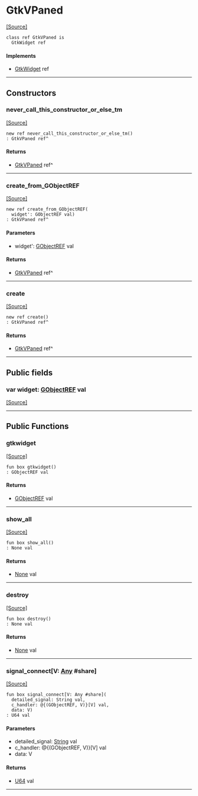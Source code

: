 # GtkVPaned
<span class="source-link">[[Source]](src/gtk3/GtkVPaned.md#L6)</span>
```pony
class ref GtkVPaned is
  GtkWidget ref
```

#### Implements

* [GtkWidget](gtk3-GtkWidget.md) ref

---

## Constructors

### never_call_this_constructor_or_else_tm
<span class="source-link">[[Source]](src/gtk3/GtkVPaned.md#L10)</span>


```pony
new ref never_call_this_constructor_or_else_tm()
: GtkVPaned ref^
```

#### Returns

* [GtkVPaned](gtk3-GtkVPaned.md) ref^

---

### create_from_GObjectREF
<span class="source-link">[[Source]](src/gtk3/GtkVPaned.md#L13)</span>


```pony
new ref create_from_GObjectREF(
  widget': GObjectREF val)
: GtkVPaned ref^
```
#### Parameters

*   widget': [GObjectREF](gtk3-..-gobject-GObjectREF.md) val

#### Returns

* [GtkVPaned](gtk3-GtkVPaned.md) ref^

---

### create
<span class="source-link">[[Source]](src/gtk3/GtkVPaned.md#L17)</span>


```pony
new ref create()
: GtkVPaned ref^
```

#### Returns

* [GtkVPaned](gtk3-GtkVPaned.md) ref^

---

## Public fields

### var widget: [GObjectREF](gtk3-..-gobject-GObjectREF.md) val
<span class="source-link">[[Source]](src/gtk3/GtkVPaned.md#L7)</span>



---

## Public Functions

### gtkwidget
<span class="source-link">[[Source]](src/gtk3/GtkVPaned.md#L9)</span>


```pony
fun box gtkwidget()
: GObjectREF val
```

#### Returns

* [GObjectREF](gtk3-..-gobject-GObjectREF.md) val

---

### show_all
<span class="source-link">[[Source]](src/gtk3/GtkWidget.md#L4)</span>


```pony
fun box show_all()
: None val
```

#### Returns

* [None](builtin-None.md) val

---

### destroy
<span class="source-link">[[Source]](src/gtk3/GtkWidget.md#L7)</span>


```pony
fun box destroy()
: None val
```

#### Returns

* [None](builtin-None.md) val

---

### signal_connect\[V: [Any](builtin-Any.md) #share\]
<span class="source-link">[[Source]](src/gtk3/GtkWidget.md#L10)</span>


```pony
fun box signal_connect[V: Any #share](
  detailed_signal: String val,
  c_handler: @{(GObjectREF, V)}[V] val,
  data: V)
: U64 val
```
#### Parameters

*   detailed_signal: [String](builtin-String.md) val
*   c_handler: @{(GObjectREF, V)}[V] val
*   data: V

#### Returns

* [U64](builtin-U64.md) val

---

